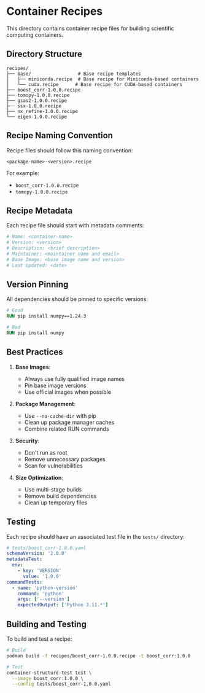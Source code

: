 # Container Recipes

This directory contains container recipe files for building scientific computing containers.

## Directory Structure

```
recipes/
├── base/                 # Base recipe templates
│   ├── miniconda.recipe  # Base recipe for Miniconda-based containers
│   └── cuda.recipe      # Base recipe for CUDA-based containers
├── boost_corr-1.0.0.recipe
├── tomopy-1.0.0.recipe
├── gsas2-1.0.0.recipe
├── ssx-1.0.0.recipe
├── nx_refine-1.0.0.recipe
└── eigen-1.0.0.recipe
```

## Recipe Naming Convention

Recipe files should follow this naming convention:
```
<package-name>-<version>.recipe
```

For example:
- `boost_corr-1.0.0.recipe`
- `tomopy-1.0.0.recipe`

## Recipe Metadata

Each recipe file should start with metadata comments:

```dockerfile
# Name: <container-name>
# Version: <version>
# Description: <brief description>
# Maintainer: <maintainer name and email>
# Base Image: <base image name and version>
# Last Updated: <date>
```

## Version Pinning

All dependencies should be pinned to specific versions:

```dockerfile
# Good
RUN pip install numpy==1.24.3

# Bad
RUN pip install numpy
```

## Best Practices

1. **Base Images**:
   - Always use fully qualified image names
   - Pin base image versions
   - Use official images when possible

2. **Package Management**:
   - Use `--no-cache-dir` with pip
   - Clean up package manager caches
   - Combine related RUN commands

3. **Security**:
   - Don't run as root
   - Remove unnecessary packages
   - Scan for vulnerabilities

4. **Size Optimization**:
   - Use multi-stage builds
   - Remove build dependencies
   - Clean up temporary files

## Testing

Each recipe should have an associated test file in the `tests/` directory:

```yaml
# tests/boost_corr-1.0.0.yaml
schemaVersion: '2.0.0'
metadataTest:
  env:
    - key: 'VERSION'
      value: '1.0.0'
commandTests:
  - name: 'python-version'
    command: 'python'
    args: ['--version']
    expectedOutput: ['Python 3.11.*']
```

## Building and Testing

To build and test a recipe:

```bash
# Build
podman build -f recipes/boost_corr-1.0.0.recipe -t boost_corr:1.0.0

# Test
container-structure-test test \
  --image boost_corr:1.0.0 \
  --config tests/boost_corr-1.0.0.yaml
```
